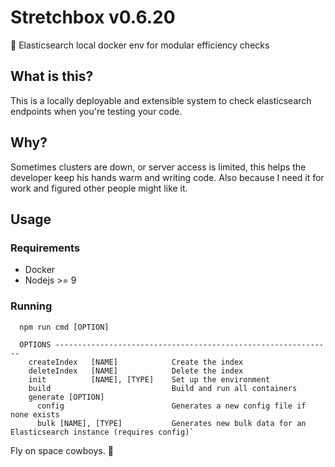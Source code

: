 # Stretchbox v0.6.20
🚀 Elasticsearch local docker env for modular efficiency checks

## What is this?
This is a locally deployable and extensible system to check elasticsearch endpoints when you're testing your code. 

## Why?
Sometimes clusters are down, or server access is limited, this helps the developer keep his hands warm and writing code. Also because I need it for work and figured other people might like it.

## Usage
### Requirements
- Docker
- Nodejs >= 9

### Running
```
  npm run cmd [OPTION]

  OPTIONS --------------------------------------------------------------
    createIndex   [NAME]            Create the index
    deleteIndex   [NAME]            Delete the index
    init          [NAME], [TYPE]    Set up the environment
    build                           Build and run all containers
    generate [OPTION]
      config                        Generates a new config file if none exists
      bulk [NAME], [TYPE]           Generates new bulk data for an Elasticsearch instance (requires config)`
```

Fly on space cowboys. 🚀
